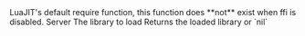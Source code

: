 <function name="require" parent="jit" type="libraryfunc">
	<description>
		LuaJIT's default require function, this function does **not** exist when ffi is disabled.
		<added version="0.8"></added>
	</description>
	<realm>Server</realm>
	<args>
		<arg name="name" type="string">The library to load</arg>
	</args>
	<rets>
		<ret name="module" type="table">Returns the loaded library or `nil`</ret>
	</rets>
</function>
